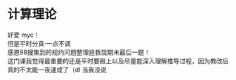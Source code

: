 # 计算理论
好爱 myc！  
但是平时分真·一点不调  
感恩98搜集到的规约问题整理拯救我期末最后一题！  
这门课我觉得最重要的还是平时要跟上以及尽量能深入理解推导过程，因为教改后真的不太能一夜速成了（dl 当我没说
